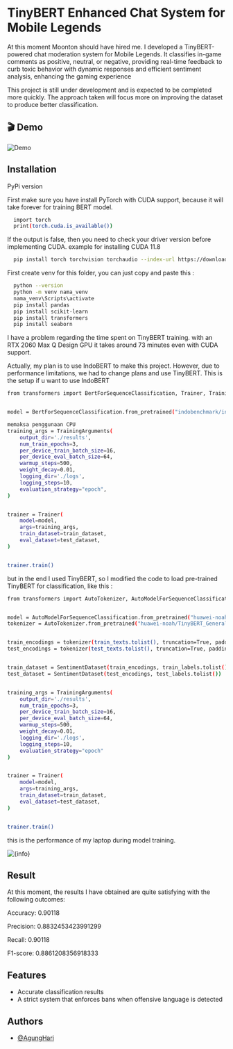 
# TinyBERT Enhanced Chat System for Mobile Legends

At this moment Moonton should have hired me. I developed a TinyBERT-powered chat moderation system for Mobile Legends. It classifies in-game comments as positive, neutral, or negative, providing real-time feedback to curb toxic behavior with dynamic responses and efficient sentiment analysis, enhancing the gaming experience

This project is still under development and is expected to be completed more quickly. The approach taken will focus more on improving the dataset to produce better classification.
## 🎬 Demo

![Demo](https://github.com/user-attachments/assets/4c92c786-2bb0-44bc-a636-264508bf5aab)


## Installation

PyPi version


First make sure you have install PyTorch with CUDA support, because it will take forever for training BERT model. 
```bash
  import torch
  print(torch.cuda.is_available())
```
If the output is false, then you need to check your driver version before implementing CUDA. example for installing CUDA 11.8
```bash
  pip install torch torchvision torchaudio --index-url https://download.pytorch.org/whl/cu118
```
First create venv for this folder, you can just copy and paste this :
```bash
  python --version
  python -m venv nama_venv
  nama_venv\Scripts\activate
  pip install pandas
  pip install scikit-learn
  pip install transformers
  pip install seaborn
```

I have a problem regarding the time spent on TinyBERT training. with an RTX 2060 Max Q Design GPU it takes around 73 minutes even with CUDA support. 

Actually, my plan is to use IndoBERT to make this project. However, due to performance limitations, we had to change plans and use TinyBERT. This is the setup if u want to use IndoBERT

```bash
from transformers import BertForSequenceClassification, Trainer, TrainingArguments


model = BertForSequenceClassification.from_pretrained("indobenchmark/indobert-base-p2", num_labels=3)

memaksa penggunaan CPU
training_args = TrainingArguments(
    output_dir='./results', 
    num_train_epochs=3, 
    per_device_train_batch_size=16, 
    per_device_eval_batch_size=64, 
    warmup_steps=500, 
    weight_decay=0.01, 
    logging_dir='./logs', 
    logging_steps=10, 
    evaluation_strategy="epoch", 
)


trainer = Trainer(
    model=model,
    args=training_args,
    train_dataset=train_dataset,
    eval_dataset=test_dataset,
)


trainer.train()
```

but in the end I used TinyBERT, so I modified the code to load pre-trained TinyBERT for classification, like this :

```bash
from transformers import AutoTokenizer, AutoModelForSequenceClassification, Trainer, TrainingArguments


model = AutoModelForSequenceClassification.from_pretrained("huawei-noah/TinyBERT_General_4L_312D", num_labels=3)
tokenizer = AutoTokenizer.from_pretrained("huawei-noah/TinyBERT_General_4L_312D")


train_encodings = tokenizer(train_texts.tolist(), truncation=True, padding=True, max_length=128)
test_encodings = tokenizer(test_texts.tolist(), truncation=True, padding=True, max_length=128)


train_dataset = SentimentDataset(train_encodings, train_labels.tolist())
test_dataset = SentimentDataset(test_encodings, test_labels.tolist())


training_args = TrainingArguments(
    output_dir='./results',
    num_train_epochs=3,
    per_device_train_batch_size=16,
    per_device_eval_batch_size=64,
    warmup_steps=500,
    weight_decay=0.01,
    logging_dir='./logs',
    logging_steps=10,
    evaluation_strategy="epoch"
)


trainer = Trainer(
    model=model,
    args=training_args,
    train_dataset=train_dataset,
    eval_dataset=test_dataset,
)


trainer.train()

```

this is the performance of my laptop during model training.


![{info}](https://github.com/user-attachments/assets/2488e079-6d0f-411c-a40d-212b233750f3)


## Result

At this moment, the results I have obtained are quite satisfying with the following outcomes:

Accuracy: 0.90118

Precision: 0.8832453423991299

Recall: 0.90118

F1-score: 0.8861208356918333

## Features
- Accurate classification results
- A strict system that enforces bans when offensive language is detected


## Authors

- [@AgungHari](https://github.com/AgungHari)

